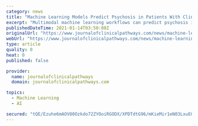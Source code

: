 ```yaml
---
category: news
title: "Machine Learning Models Predict Psychosis in Patients With Clinical High-Risk Syndromes and Recent-Onset Depression"
excerpt: "Multimodal machine learning workflows can predict psychosis in patients with clinical high-risk syndromes and recent-onset depression, according to a recent publication in JAMA Psychiatry (2020;e203604."
publishedDateTime: 2021-01-14T03:50:00Z
originalUrl: "https://www.journalofclinicalpathways.com/news/machine-learning-models-predict-psychosis-patients-clinical-high-risk-syndromes-and-recent"
webUrl: "https://www.journalofclinicalpathways.com/news/machine-learning-models-predict-psychosis-patients-clinical-high-risk-syndromes-and-recent"
type: article
quality: 0
heat: 0
published: false

provider:
  name: journalofclinicalpathways
  domain: journalofclinicalpathways.com

topics:
  - Machine Learning
  - AI

secured: "tQE/Ezuhe6mAOV80Ozkdo72ZYOoiRGODX/XPDTdtG96/mKieMir1eN03LxuEGAeqMJJzfMfNHUNqDSwfti/vA9CyZvRn0Z3CH4usM0GdmI6IQMRVa4m+l7gFWKL0l2bb9IGk0KxBpizuJTdBweBgDhQbTTvaonbX4KWs1Juo9KsUOUVPvts7dMNYF5Ja43CwpXKiZ1htDAA2fIT27SaHFqLnifPPM66rUNfqzraXJhCGKy5Pdrktl1KqShPZcYIG80To+yyQ722dAbb5R8b98+42DIPgS9/BDMDrChi3IA1DXKQhDYC/OyzT8ntb300tMl28xn5nDKPY9LgovdrSBoR139LiemGA4ENBIx4jFBU=;6KHJHm4OJfaCAmfl5a+7og=="
---
```


